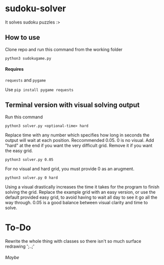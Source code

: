# sudoku-solver

It solves sudoku puzzles :>



## How to use

Clone repo and run this command from the working folder

```python3 sudokugame.py```


#### Requires
 
`requests` and `pygame`

Use 
```pip install pygame requests```


## Terminal version with visual solving output

Run this command


```python3 solver.py <optional-time> hard```

Replace time with any number which specifies how long in seconds the output will wait at each position. Reccommended 0.05. 0 is no visual.
Add "hard" at the end if you want the very difficult grid. Remove it if you want the easy grid.

```python3 solver.py 0.05```

For no visual and hard grid, you must provide 0 as an arugment.

```python3 solver.py 0 hard```


Using a visual drastically increases the time it takes for the program to finish solving the grid. Replace the example grid with an easy
version, or use the default provided easy grid, to avoid having to wait all day to see it go all the way through.
0.05 is a good balance between visual clarity and time to solve.




# To-Do
Rewrite the whole thing with classes so there isn't so much surface redrawing ';..;'

###### Maybe
